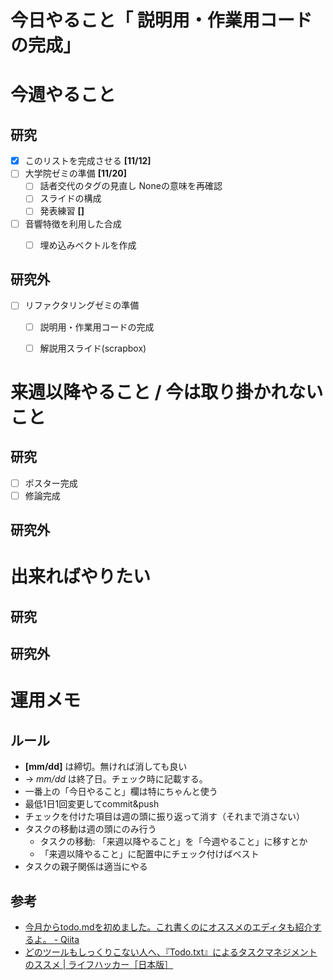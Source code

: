 # 今日やること「 説明用・作業用コードの完成」

# 今週やること
## 研究
- [x] このリストを完成させる **[11/12]**
- [ ] 大学院ゼミの準備 **[11/20]**
  - [ ] 話者交代のタグの見直し Noneの意味を再確認
  - [ ] スライドの構成
  - [ ] 発表練習 **[]**
- [ ] 音響特徴を利用した合成
  - [ ] 埋め込みベクトルを作成
  

## 研究外
- [ ] リファクタリングゼミの準備
  - [ ] 説明用・作業用コードの完成
  - [ ] 解説用スライド(scrapbox)
  

# 来週以降やること / 今は取り掛かれないこと
## 研究
- [ ] ポスター完成
- [ ] 修論完成

## 研究外

# 出来ればやりたい
## 研究

## 研究外

# 運用メモ
## ルール
- **[mm/dd]** は締切。無ければ消しても良い
- -> *mm/dd* は終了日。チェック時に記載する。
- 一番上の「今日やること」欄は特にちゃんと使う
- 最低1日1回変更してcommit&push
- チェックを付けた項目は週の頭に振り返って消す（それまで消さない）
- タスクの移動は週の頭にのみ行う
  - タスクの移動: 「来週以降やること」を「今週やること」に移すとか
  - 「来週以降やること」に配置中にチェック付けばベスト
- タスクの親子関係は適当にやる

## 参考
- [今月からtodo.mdを初めました。これ書くのにオススメのエディタも紹介するよ。 - Qiita](https://qiita.com/ko3n/items/05703694163803dfe7b9)
- [どのツールもしっくりこない人へ、『Todo.txt』によるタスクマネジメントのススメ | ライフハッカー［日本版］](https://www.lifehacker.jp/2011/02/110128todo_txt.html)
